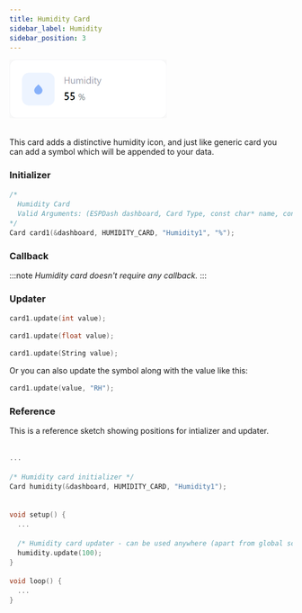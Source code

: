 ```yaml
---
title: Humidity Card
sidebar_label: Humidity
sidebar_position: 3
---
```


<img className="card-preview" src="/img/v4/humidity-card.png" width="280px" alt="Preview" />

<br/>
<br/>

This card adds a distinctive humidity icon, and just like generic card you can add a symbol which will be appended to your data.

### Initializer

```cpp
/* 
  Humidity Card
  Valid Arguments: (ESPDash dashboard, Card Type, const char* name, const char* symbol (optional) )
*/
Card card1(&dashboard, HUMIDITY_CARD, "Humidity1", "%");
```

### Callback

:::note
*Humidity card doesn't require any callback.*
:::

### Updater

```cpp
card1.update(int value);
```

```cpp
card1.update(float value);
```

```cpp
card1.update(String value);
```

Or you can also update the symbol along with the value like this:

```cpp
card1.update(value, "RH");
```

### Reference

This is a reference sketch showing positions for intializer and updater.

<!-- A complete dummy sketch showing positions for intializer and updater -->
```cpp

...

/* Humidity card initializer */
Card humidity(&dashboard, HUMIDITY_CARD, "Humidity1");


void setup() {
  ...

  /* Humidity card updater - can be used anywhere (apart from global scope) */
  humidity.update(100);
}

void loop() {
  ...
}

```
